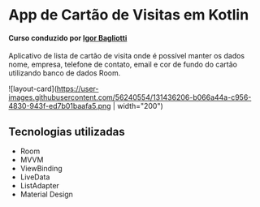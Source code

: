# App de Cartão de Visitas em Kotlin
#### Curso conduzido por [Igor Bagliotti](https://www.linkedin.com/in/igor-rotondo-bagliotti-b1612b69/)

Aplicativo de lista de cartão de visita onde é possível manter os dados nome, empresa, telefone de contato, email e cor de fundo do cartão utilizando banco de dados Room.

![layout-card](https://user-images.githubusercontent.com/56240554/131436206-b066a44a-c956-4830-943f-ed7b01baafa5.png | width="200")


## Tecnologias utilizadas
- Room
- MVVM
- ViewBinding
- LiveData
- ListAdapter
- Material Design
